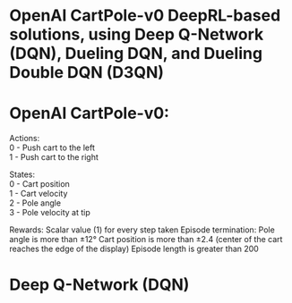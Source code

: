 # OpenAI CartPole-v0 DeepRL-based solutions, using Deep Q-Network (DQN), Dueling DQN, and Dueling Double DQN (D3QN)


# OpenAI CartPole-v0:
Actions:<br />
0 - Push cart to the left    
1 - Push cart to the right

States:<br />
0 - Cart position  
1 - Cart velocity  
2 - Pole angle  
3 - Pole velocity at tip

Rewards:
Scalar value (1) for every step taken
Episode termination:
  Pole angle is more than ±12°
  Cart position is more than ±2.4 (center of the cart reaches the edge of the display)
  Episode length is greater than 200
  
# Deep Q-Network (DQN)
